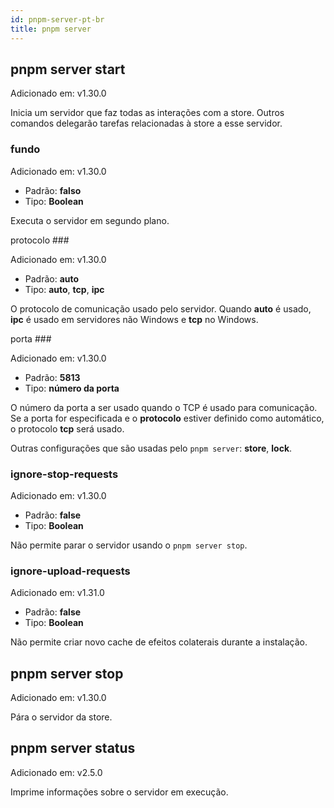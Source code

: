 ```yaml
---
id: pnpm-server-pt-br
title: pnpm server
---
```


## pnpm server start

Adicionado em: v1.30.0

Inicia um servidor que faz todas as interações com a store.
Outros comandos delegarão tarefas relacionadas à store a esse servidor.

### fundo

Adicionado em: v1.30.0

* Padrão: **falso**
* Tipo: **Boolean**

Executa o servidor em segundo plano.

protocolo ###

Adicionado em: v1.30.0

* Padrão: **auto**
* Tipo: **auto**, **tcp**, **ipc**

O protocolo de comunicação usado pelo servidor.
Quando **auto** é usado, **ipc** é usado em servidores não Windows e **tcp** no Windows.

porta ###

Adicionado em: v1.30.0

* Padrão: **5813**
* Tipo: **número da porta**

O número da porta a ser usado quando o TCP é usado para comunicação.
Se a porta for especificada e o **protocolo** estiver definido como automático, o protocolo **tcp** será usado.

Outras configurações que são usadas pelo `pnpm server`: **store**, **lock**.

### ignore-stop-requests

Adicionado em: v1.30.0

* Padrão: **false**
* Tipo: **Boolean**

Não permite parar o servidor usando o `pnpm server stop`.

### ignore-upload-requests

Adicionado em: v1.31.0

* Padrão: **false**
* Tipo: **Boolean**

Não permite criar novo cache de efeitos colaterais durante a instalação.

## pnpm server stop

Adicionado em: v1.30.0

Pára o servidor da store.

## pnpm server status

Adicionado em: v2.5.0

Imprime informações sobre o servidor em execução.
